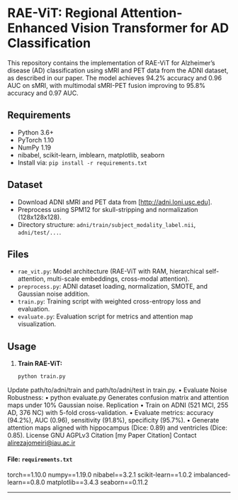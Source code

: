 # RAE-ViT: Regional Attention-Enhanced Vision Transformer for AD Classification

This repository contains the implementation of RAE-ViT for Alzheimer’s disease (AD) classification using sMRI and PET data from the ADNI dataset, as described in our paper. The model achieves 94.2% accuracy and 0.96 AUC on sMRI, with multimodal sMRI-PET fusion improving to 95.8% accuracy and 0.97 AUC.

## Requirements
- Python 3.6+
- PyTorch 1.10
- NumPy 1.19
- nibabel, scikit-learn, imblearn, matplotlib, seaborn
- Install via: `pip install -r requirements.txt`

## Dataset
- Download ADNI sMRI and PET data from [http://adni.loni.usc.edu].
- Preprocess using SPM12 for skull-stripping and normalization (128x128x128).
- Directory structure: `adni/train/subject_modality_label.nii`, `adni/test/...`.

## Files
- `rae_vit.py`: Model architecture (RAE-ViT with RAM, hierarchical self-attention, multi-scale embeddings, cross-modal attention).
- `preprocess.py`: ADNI dataset loading, normalization, SMOTE, and Gaussian noise addition.
- `train.py`: Training script with weighted cross-entropy loss and evaluation.
- `evaluate.py`: Evaluation script for metrics and attention map visualization.

## Usage
1. **Train RAE-ViT:**
   ```bash
   python train.py
Update path/to/adni/train and path/to/adni/test in train.py.
•	Evaluate Noise Robustness:
•	python evaluate.py
Generates confusion matrix and attention maps under 10% Gaussian noise.
Replication
•	Train on ADNI (521 MCI, 255 AD, 376 NC) with 5-fold cross-validation.
•	Evaluate metrics: accuracy (94.2%), AUC (0.96), sensitivity (91.8%), specificity (95.7%).
•	Generate attention maps aligned with hippocampus (Dice: 0.89) and ventricles (Dice: 0.85).
License
GNU AGPLv3
Citation
[my Paper Citation]
Contact
alirezajomeiri@iau.ac.ir


#### File: `requirements.txt`
torch==1.10.0 
numpy==1.19.0 
nibabel==3.2.1 
scikit-learn==1.0.2 
imbalanced-learn==0.8.0 
matplotlib==3.4.3 
seaborn==0.11.2


---

